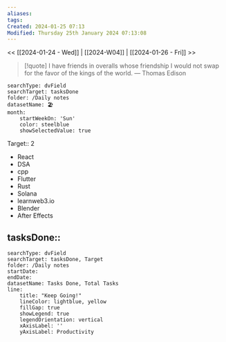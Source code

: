 ```yaml
---
aliases: 
tags: 
Created: 2024-01-25 07:13
Modified: Thursday 25th January 2024 07:13:08
---
```

<< [[2024-01-24 - Wed]] | [[2024-W04]] | [[2024-01-26 - Fri]] >>


> [!quote] I have friends in overalls whose friendship I would not swap for the favor of the kings of the world.
> — Thomas Edison


```tracker
searchType: dvField
searchTarget: tasksDone
folder: /Daily notes 
datasetName: 🏖️
month:
	startWeekOn: 'Sun'
	color: steelblue
	showSelectedValue: true 
```


Target:: 2
- React
- DSA
- cpp
- Flutter
- Rust
- Solana
- learnweb3.io
- Blender
- After Effects

tasksDone:: 
- 


```tracker
searchType: dvField
searchTarget: tasksDone, Target
folder: /Daily notes 
startDate:
endDate:
datasetName: Tasks Done, Total Tasks
line:
    title: "Keep Going!"
    lineColor: lightblue, yellow
    fillGap: true
    showLegend: true
    legendOrientation: vertical
    xAxisLabel: ''
    yAxisLabel: Productivity
```

